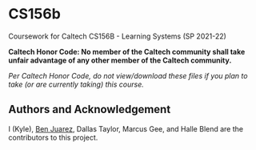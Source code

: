 # CS156b

Coursework for Caltech CS156B - Learning Systems (SP 2021-22)

**Caltech Honor Code: No member of the Caltech community shall take unfair advantage of any other member of the Caltech community.**

*Per Caltech Honor Code, do not view/download these files if you plan to take (or are currently taking) this course.*

## Authors and Acknowledgement
I (Kyle), [Ben Juarez](https://github.com/benjuarez8/CS156B), Dallas Taylor, Marcus Gee, and Halle Blend are the contributors to this project.
